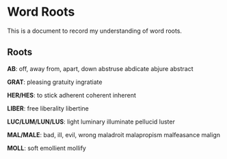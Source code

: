 # Word Roots
This is a document to record my understanding of word roots.

## Roots
**AB**: off, away from, apart, down
abstruse
abdicate
abjure
abstract

**GRAT**: pleasing
gratuity
ingratiate

**HER/HES**: to stick
adherent
coherent
inherent

**LIBER**: free
liberality
libertine

**LUC/LUM/LUN/LUS**: light
luminary
illuminate
pellucid
luster

**MAL/MALE**: bad, ill, evil, wrong
maladroit
malapropism
malfeasance
malign

**MOLL**: soft
emollient
mollify